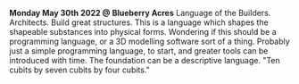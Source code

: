 **Monday May 30th 2022 @ Blueberry Acres**
Language of the Builders. Architects. Build great structures. This is a language which shapes the shapeable substances into physical forms. Wondering if this should be a programming language, or a 3D modelling software sort of a thing. Probably just a simple programming language, to start, and greater tools can be introduced with time. The foundation can be a descriptive language. "Ten cubits by seven cubits by four cubits."